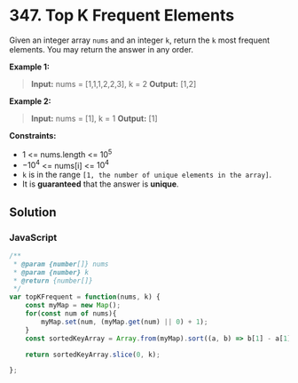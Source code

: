# 347. Top K Frequent Elements

Given an integer array `nums` and an integer `k`, return the `k` most frequent elements. You may return the answer in any order.

**Example 1:**

>**Input:** nums = [1,1,1,2,2,3], k = 2
**Output:** [1,2]

**Example 2:**

>**Input:** nums = [1], k = 1
**Output:** [1]

**Constraints:**

* 1 <= nums.length <= $10^5$
* $-10^4$ <= nums[i] <= $10^4$
* `k` is in the range `[1, the number of unique elements in the array]`.
* It is **guaranteed** that the answer is **unique**.

## Solution

### JavaScript

```javaScript
/**
 * @param {number[]} nums
 * @param {number} k
 * @return {number[]}
 */
var topKFrequent = function(nums, k) {
    const myMap = new Map();
    for(const num of nums){
        myMap.set(num, (myMap.get(num) || 0) + 1);
    }
    const sortedKeyArray = Array.from(myMap).sort((a, b) => b[1] - a[1]).map(([key, value]) => key);

    return sortedKeyArray.slice(0, k);

};
```
